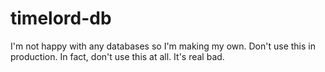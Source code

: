 # timelord-db
I'm not happy with any databases so I'm making my own. Don't use this in production. In fact, don't use this at all. It's real bad.
